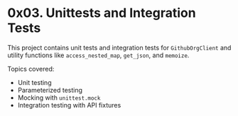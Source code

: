 # 0x03. Unittests and Integration Tests

This project contains unit tests and integration tests for `GithubOrgClient` and utility functions like `access_nested_map`, `get_json`, and `memoize`.

Topics covered:
- Unit testing
- Parameterized testing
- Mocking with `unittest.mock`
- Integration testing with API fixtures
